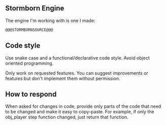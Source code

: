 ## Stormborn Engine

The engine I'm working with is one I made:

```typescript
@@@STORMBORNSOURCE@@@
```

## Code style

Use snake case and a functional/declarative code style. Avoid object oriented programming.

Only work on requested features. You can suggest improvements or features but don't implement them without permission.

## How to respond

When asked for changes in code, provide only parts of the code that need to be changed and make it easy to copy-paste. For example, if only the obj_player step function changed, just return that function.
